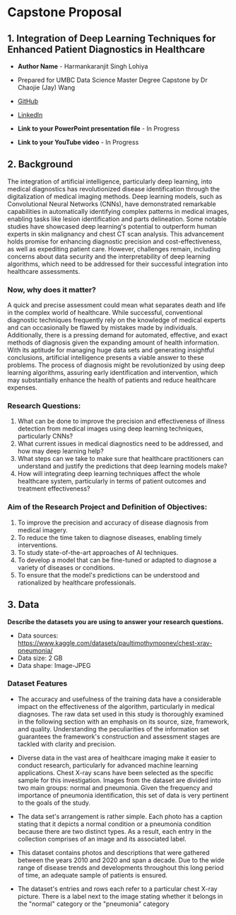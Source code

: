# Capstone Proposal
 
## 1. Integration of Deep Learning Techniques for Enhanced Patient Diagnostics in Healthcare

- **Author Name** - Harmankaranjit Singh Lohiya 

- Prepared for UMBC Data Science Master Degree Capstone by Dr Chaojie (Jay) Wang
- [GitHub](https://github.com/KARANS12)
- [LinkedIn](www.linkedin.com/in/harmankaranjit-singh-b33161251)
- **Link to your PowerPoint presentation file** - In Progress
- **Link to your YouTube video** - In Progress


## 2. Background


The integration of artificial intelligence, particularly deep learning, into medical diagnostics has revolutionized disease identification through the digitalization of medical imaging methods. Deep learning models, such as Convolutional Neural Networks (CNNs), have demonstrated remarkable capabilities in automatically identifying complex patterns in medical images, enabling tasks like lesion identification and parts delineation. Some notable studies have showcased deep learning's potential to outperform human experts in skin malignancy and chest CT scan analysis. This advancement holds promise for enhancing diagnostic precision and cost-effectiveness, as well as expediting patient care. However, challenges remain, including concerns about data security and the interpretability of deep learning algorithms, which need to be addressed for their successful integration into healthcare assessments.

### Now, why does it matter?

A quick and precise assessment could mean what separates death and life in the complex world of healthcare. While successful, conventional diagnostic techniques frequently rely on the knowledge of medical experts and can occasionally be flawed by mistakes made by individuals. Additionally, there is a pressing demand for automated, effective, and exact methods of diagnosis given the expanding amount of health information. With its aptitude for managing huge data sets 
and generating insightful conclusions, artificial intelligence presents a viable answer to these problems. The process of diagnosis might be revolutionized by using deep learning algorithms, assuring early identification and intervention, which may substantially enhance the health of patients and reduce healthcare expenses.


### Research Questions:

1. What can be done to improve the precision and effectiveness of illness detection from medical images using deep learning techniques, particularly CNNs?
2. What current issues in medical diagnostics need to be addressed, and how may deep learning help?
3. What steps can we take to make sure that healthcare practitioners can understand and justify the predictions that deep learning models make?
4. How will integrating deep learning techniques affect the whole healthcare system, particularly in terms of patient outcomes and treatment effectiveness?

###  Aim of the Research Project and Definition of Objectives:

1. To improve the precision and accuracy of disease diagnosis from medical imagery. 
2. To reduce the time taken to diagnose diseases, enabling timely interventions. 
3. To study state-of-the-art approaches of AI techniques. 
4. To develop a model that can be fine-tuned or adapted to diagnose a variety of diseases or conditions. 
5. To ensure that the model's predictions can be understood and rationalized by healthcare professionals.

## 3. Data 

**Describe the datasets you are using to answer your research questions.**

- Data sources: https://www.kaggle.com/datasets/paultimothymooney/chest-xray-pneumonia/
- Data size: 2 GB
- Data shape: Image-JPEG
 


### **Dataset Features**

- The accuracy and usefulness of the training data have a considerable impact on the effectiveness of the algorithm, particularly in medical diagnoses. The raw data set used in this study is thoroughly examined in the following section with an emphasis on its source, size, framework, and quality. Understanding the peculiarities of the information set guarantees the framework's construction and assessment stages are tackled with clarity and precision.

- Diverse data in the vast area of healthcare imaging make it easier to conduct research, particularly for advanced machine learning applications. Chest X-ray scans have been selected as the specific sample for this investigation. Images from the dataset are divided into two main groups: normal and pneumonia. Given the frequency and importance of pneumonia identification, this set of data is very pertinent to the goals of the study.

- The data set's arrangement is rather simple. Each photo has a caption stating that it depicts a normal condition or a pneumonia condition because there are two distinct types. As a result, each entry in the collection comprises of an image and its associated label.

- This dataset contains photos and descriptions that were gathered between the years 2010 and 2020 and span a decade. Due to the wide range of disease trends and developments throughout this long period of time, an adequate sample of patients is ensured.

- The dataset's entries and rows each refer to a particular chest X-ray picture. There is a label next to the image stating whether it belongs in the "normal" category or the "pneumonia" category
